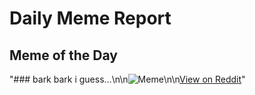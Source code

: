 # Daily Meme Report

## Meme of the Day
"### bark bark i guess...\n\n![Meme](https://i.redd.it/pkz4fradkyhf1.png)\n\n[View on Reddit](https://redd.it/1mlkte8)"
